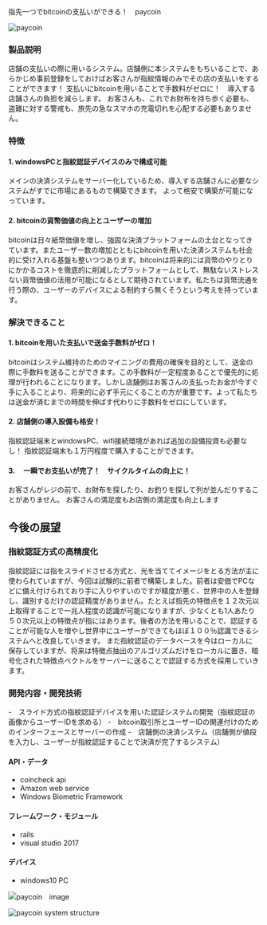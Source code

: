 指先一つでbitcoinの支払いができる！　paycoin

![paycoin](https://github.com/jphacks/KB_1706/blob/image/title.png)

### 製品説明
店舗の支払いの際に用いるシステム。店舗側に本システムをもちいることで、あらかじめ事前登録をしておけばお客さんが指紋情報のみでその店の支払いをすることができます！
支払いにbitcoinを用いることで手数料がゼロに！　導入する店舗さんの負担を減らします。
お客さんも、これでお財布を持ち歩く必要も、盗難に対する警戒も、旅先の急なスマホの充電切れを心配する必要もありません。

### 特徴

#### 1. windowsPCと指紋認証デバイスのみで構成可能
メインの決済システムをサーバー化しているため、導入する店舗さんに必要なシステムがすでに市場にあるもので構築できます。
よって格安で構築が可能になっています。

#### 2. bitcoinの貨幣価値の向上とユーザーの増加
bitcoinは日々紙幣価値を増し、強固な決済プラットフォームの土台となってきています。またユーザー数の増加とともにbitcoinを用いた決済システムも社会的に受け入れる基盤も整いつつあります。bitcoinは将来的には貨幣のやりとりにかかるコストを徹底的に削減したプラットフォームとして、無駄ないストレスない貨幣価値の活用が可能になるとして期待されています。私たちは貨幣流通を行う際の、ユーザーのデバイスによる制約すら無くそうという考えを持っています。

### 解決できること

#### 1. bitcoinを用いた支払いで送金手数料がゼロ！
bitcoinはシステム維持のためのマイニングの費用の確保を目的として、送金の際に手数料を送ることができます。この手数料が一定程度あることで優先的に処理が行われることになります。しかし店舗側はお客さんの支払ったお金が今すぐ手に入ることより、将来的に必ず手元にくることの方が重要です。よって私たちは送金が済むまでの時間を伸ばす代わりに手数料をゼロにしています。

#### 2. 店舗側の導入設備も格安！
指紋認証端末とwindowsPC、wifi接続環境があれば追加の設備投資も必要なし！
指紋認証端末も１万円程度で購入することができます。

#### 3.　 一瞬でお支払いが完了！　サイクルタイムの向上に！
お客さんがレジの前で、お財布を探したり、お釣りを探して列が並んだりすることがありません。
お客さんの満足度もお店側の満足度も向上します

## 今後の展望

### 指紋認証方式の高精度化
指紋認証には指をスライドさせる方式と、光を当ててイメージをとる方法が主に使わられていますが、今回は試験的に前者で構築しました。前者は安価でPCなどに備え付けられており手に入りやすいのですが精度が悪く、世界中の人を登録し、識別するだけの認証精度がありません。たとえば指先の特徴点を１２次元以上取得することで一兆人程度の認識が可能になりますが、少なくとも1人あたり５０次元以上の特徴点が指にはあります。後者の方法を用いることで、認証することが可能な人を増やし世界中にユーザーができてもほぼ１００％認識できるシステムへと改良していきます。
また指紋認証のデータベースを今はローカルに保存していますが、将来は特徴点抽出のアルゴリズムだけをローカルに置き、暗号化された特徴点ベクトルをサーバーに送ることで認証する方式を採用していきます。

### 開発内容・開発技術
-　スライド方式の指紋認証デバイスを用いた認証システムの開発（指紋認証の画像からユーザーIDを求める）
-　bitcoin取引所とユーザーIDの関連付けのためのインターフェースとサーバーの作成
-　店舗側の決済システム（店舗側が値段を入力し、ユーザーが指紋認証することで決済が完了するシステム）

#### API・データ
- coincheck api
- Amazon web service
- Windows Biometric Framework

#### フレームワーク・モジュール
- rails
- visual studio 2017

#### デバイス
- windows10 PC


![paycoin　image](https://github.com/jphacks/KB_1706/blob/image/image1.jpg)

![paycoin system structure](https://github.com/jphacks/KB_1706/blob/image/structure.jpg)


